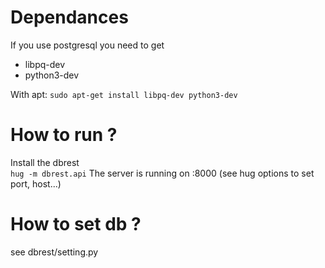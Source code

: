 # Dependances
If you use postgresql you need to get
- libpq-dev 
- python3-dev

With apt: `sudo apt-get install libpq-dev python3-dev`

# How to run ?
Install the dbrest  
`hug -m dbrest.api` 
The server is running on :8000 (see hug options to set port, host...)

# How to set db ?
see dbrest/setting.py
